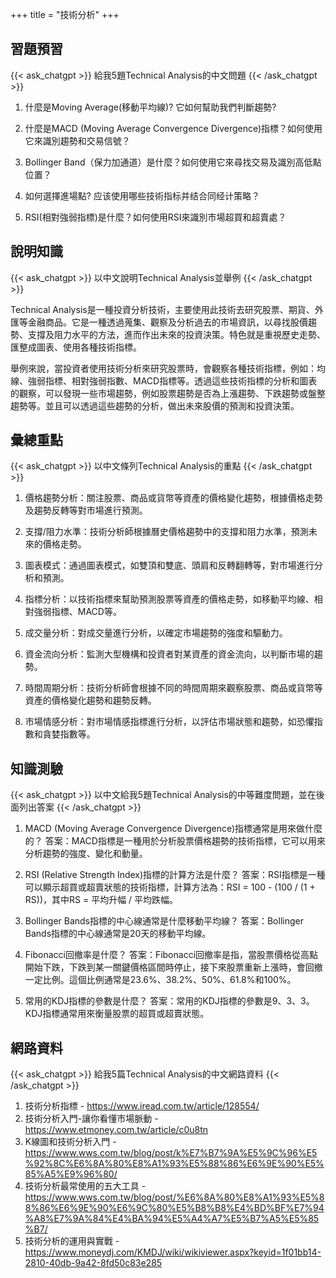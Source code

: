 +++
title = "技術分析"
+++
## 習題預習
{{< ask_chatgpt >}}
給我5題Technical Analysis的中文問題
{{< /ask_chatgpt >}}



1. 什麼是Moving Average(移動平均線)? 它如何幫助我們判斷趨勢?

2. 什麼是MACD (Moving Average Convergence Divergence)指標？如何使用它來識別趨勢和交易信號？

3. Bollinger Band（保力加通道）是什麼？如何使用它來尋找交易及識別高低點位置？

4. 如何選擇進場點? 应该使用哪些技術指标并结合同经计策略？

5. RSI(相對強弱指標)是什麼？如何使用RSI來識別市場超買和超賣處？   

## 說明知識
{{< ask_chatgpt >}}
以中文說明Technical Analysis並舉例
{{< /ask_chatgpt >}}



Technical Analysis是一種投資分析技術，主要使用此技術去研究股票、期貨、外匯等金融商品。它是一種透過蒐集、觀察及分析過去的市場資訊，以尋找股價趨勢、支撐及阻力水平的方法，進而作出未來的投資決策。特色就是重視歷史走勢、匯整成圖表、使用各種技術指標。

舉例來說，當投資者使用技術分析來研究股票時，會觀察各種技術指標，例如：均線、強弱指標、相對強弱指數、MACD指標等。透過這些技術指標的分析和圖表的觀察，可以發現一些市場趨勢，例如股票趨勢是否為上漲趨勢、下跌趨勢或盤整趨勢等。並且可以透過這些趨勢的分析，做出未來股價的預測和投資決策。   

## 彙總重點
{{< ask_chatgpt >}}
以中文條列Technical Analysis的重點
{{< /ask_chatgpt >}}



1. 價格趨勢分析：關注股票、商品或貨幣等資產的價格變化趨勢，根據價格走勢及趨勢反轉等對市場進行預測。

2. 支撐/阻力水準：技術分析師根據曆史價格趨勢中的支撐和阻力水準，預測未來的價格走勢。

3. 圖表模式：通過圖表模式，如雙頂和雙底、頭肩和反轉翻轉等，對市場進行分析和預測。

4. 指標分析：以技術指標來幫助預測股票等資產的價格走勢，如移動平均線、相對強弱指標、MACD等。

5. 成交量分析：對成交量進行分析，以確定市場趨勢的強度和驅動力。

6. 資金流向分析：監測大型機構和投資者對某資產的資金流向，以判斷市場的趨勢。

7. 時間周期分析：技術分析師會根據不同的時間周期來觀察股票、商品或貨幣等資產的價格變化趨勢和趨勢反轉。

8. 市場情感分析：對市場情感指標進行分析，以評估市場狀態和趨勢，如恐懼指數和貪婪指數等。   

## 知識測驗
{{< ask_chatgpt >}}
以中文給我5題Technical Analysis的中等難度問題，並在後面列出答案
{{< /ask_chatgpt >}}



1. MACD (Moving Average Convergence Divergence)指標通常是用來做什麼的？
答案：MACD指標是一種用於分析股票價格趨勢的技術指標，它可以用來分析趨勢的強度、變化和動量。 

2. RSI (Relative Strength Index)指標的計算方法是什麼？
答案：RSI指標是一種可以顯示超買或超賣狀態的技術指標，計算方法為：RSI = 100 - (100 / (1 + RS))，其中RS = 平均升幅 / 平均跌幅。

3. Bollinger Bands指標的中心線通常是什麼移動平均線？
答案：Bollinger Bands指標的中心線通常是20天的移動平均線。

4. Fibonacci回撤率是什麼？
答案：Fibonacci回撤率是指，當股票價格從高點開始下跌，下跌到某一關鍵價格區間時停止，接下來股票重新上漲時，會回撤一定比例。這個比例通常是23.6%、38.2%、50%、61.8%和100%。

5. 常用的KDJ指標的參數是什麼？
答案：常用的KDJ指標的參數是9、3、3。KDJ指標通常用來衡量股票的超買或超賣狀態。   

## 網路資料
{{< ask_chatgpt >}}
給我5篇Technical Analysis的中文網路資料
{{< /ask_chatgpt >}}



1. 技術分析指標 - https://www.iread.com.tw/article/128554/
2. 技術分析入門-讓你看懂市場脈動 - https://www.etmoney.com.tw/article/c0u8tn
3. K線圖和技術分析入門 - https://www.wws.com.tw/blog/post/k%E7%B7%9A%E5%9C%96%E5%92%8C%E6%8A%80%E8%A1%93%E5%88%86%E6%9E%90%E5%85%A5%E9%96%80/
4. 技術分析最常使用的五大工具 - https://www.wws.com.tw/blog/post/%E6%8A%80%E8%A1%93%E5%88%86%E6%9E%90%E6%9C%80%E5%B8%B8%E4%BD%BF%E7%94%A8%E7%9A%84%E4%BA%94%E5%A4%A7%E5%B7%A5%E5%85%B7/
5. 技術分析的運用與實戰 - https://www.moneydj.com/KMDJ/wiki/wikiviewer.aspx?keyid=1f01bb14-2810-40db-9a42-8fd50c83e285   

